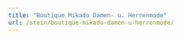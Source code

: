 ```yaml
---
title: "Boutique Mikado Damen- u. Herrenmode"
url: /stein/boutique-mikado-damen-u-herrenmode/
---
```

